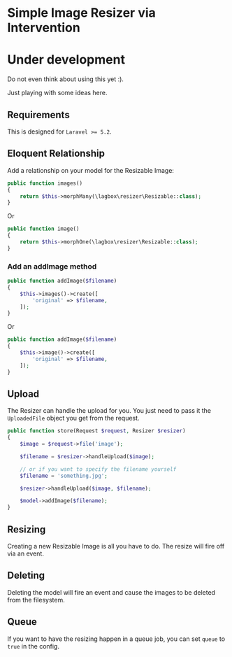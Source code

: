 # Simple Image Resizer via Intervention

# Under development

Do not even think about using this yet :).

Just playing with some ideas here.

## Requirements

This is designed for `Laravel >= 5.2`.

## Eloquent Relationship

Add a relationship on your model for the Resizable Image:

```php
public function images()
{
    return $this->morphMany(\lagbox\resizer\Resizable::class);
}
```

Or

```php
public function image()
{
    return $this->morphOne(\lagbox\resizer\Resizable::class);
}
```

### Add an addImage method

```php
public function addImage($filename)
{
    $this->images()->create([
        'original' => $filename,
    ]);
}
```

Or

```php
public function addImage($filename)
{
    $this->image()->create([
        'original' => $filename,
    ]);
}
```

## Upload

The Resizer can handle the upload for you. You just need to pass it the `UploadedFile` object you get from the request.

```php
public function store(Request $request, Resizer $resizer)
{
    $image = $request->file('image');

    $filename = $resizer->handleUpload($image);

    // or if you want to specify the filename yourself
    $filename = 'something.jpg';

    $resizer->handleUpload($image, $filename);

    $model->addImage($filename);
}
```

## Resizing

Creating a new Resizable Image is all you have to do. The resize will fire off via an event.

## Deleting

Deleting the model will fire an event and cause the images to be deleted from the filesystem.

## Queue

If you want to have the resizing happen in a queue job, you can set `queue` to `true` in the config.